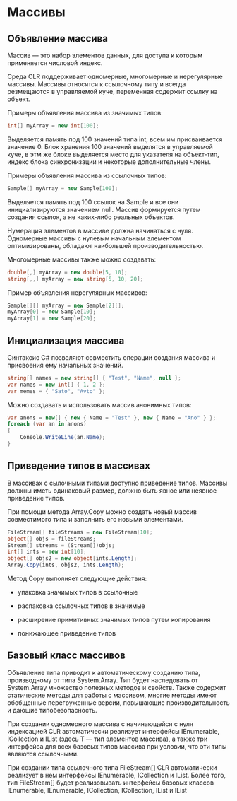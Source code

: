 # Массивы

## Объявление массива

Массив — это набор элементов данных, для доступа к которым применяется числовой индекс.

Среда CLR поддерживает одномерные, многомерные и нерегулярные массивы. Массивы относятся к ссылочному типу и всегда резмещаются в управляемой куче, переменная содержит ссылку на объект.

Примеры объявления массива из значимых типов:

```csharp
int[] myArray = new int[100];
```

Выделяется память под 100 значений типа int, всем им присваивается значение 0. Блок хранения 100 значений выделятся в управляемой куче, в этм же блоке выделяется место для указателя на объект-тип, индекс блока синхронизации и некоторые дополнительные члены.

Примеры объявления массива из ссылочных типов:

```csharp
Sample[] myArray = new Sample[100];
```

Выделяется память под 100 ссылок на Sample и все они инициализируются значением null. Массив формируется путем создания ссылок, а не каких-либо реальных объектов.

Нумерация элементов в массиве должна начинаться с нуля. Одномерные массивы с нулевым начальным элементом оптимизированы, обладают наибольшей производительностью.

Многомерные массивы также можно создавать:

```csharp
double[,] myArray = new double[5, 10];
string[,,] myArray = new string[5, 10, 20];
```

Пример объявления нерегулярных массивов:

```csharp
Sample[][] myArray = new Sample[2][];
myArray[0] = new Sample[10];
myArray[1] = new Sample[20];
```

## Инициализация массива

Синтаксис C# позволяют совместить операции создания массива и присвоения ему начальных значений.

```csharp
string[] names = new string[] { "Test", "Name", null };
var names = new int[] { 1, 2 };
var memes = { "Sato", "Avto" };
```

Можно создавать и использовать массив анонимных типов:

```csharp
var anons = new[] { new { Name = "Test" }, new { Name = "Ano" } };
foreach (var an in anons)
{
    Console.WriteLine(an.Name);
}
```

## Приведение типов в массивах

В массивах с сылочными типами доступно приведение типов. Массивы должны иметь одинаковый размер, должно быть явное или неявное приведение типов. 

При помощи метода Array.Copy можно создать новый массив совместимого типа и заполнить его новыми элементами.

```csharp
FileStream[] fileStreams = new FileStream[10];
object[] objs = fileStreams;
Stream[] streams = (Stream[])objs;
int[] ints = new int[10];
object[] objs2 = new object[ints.Length];
Array.Copy(ints, objs2, ints.Length);
```

Метод Copy выполняет следующие действия:

- упаковка значимых типов в ссылочные

- распаковка ссылочных типов в значимые

- расширение примитивных значимых типов путем копирования

- понижающее приведение типов

## Базовый класс массивов

Объявление типа приводит к автоматическому созданию типа, производному от типа System.Array. Тип будет наследовать от System.Array множество полезных методов и свойств. Также содержит статические методы для работы с массивом, многие методы имеют обобщенные перегруженные версии, повышающие производительность и дающие типобезопасность.

При создании одномерного массива с начинающейся с нуля индексацией CLR автоматически реализует интерфейсы IEnumerable<T>, ICollection<T> и IList<T> (здесь T — тип элементов массива), а также три интерфейса для всех базовых типов массива при условии, что эти типы являются ссылочными.

При создании типа ссылочного типа FileStream[] CLR автоматически реализует в нем интерфейсы IEnumerable<FileStream>, ICollection<FileStream> и IList<FileStream>. Более того, тип FileStream[] будет реализовывать интерфейсы базовых классов IEnumerable<Stream>, IEnumerable<Object>, ICollection<Stream>, ICollection<Object>, IList<Stream> и IList<Object>.

При создании типа значимого типа DateTime[] будет реализовывать только интерфейсы IEnumerable<DateTime>, ICollection<DateTime> и IList<DateTime>, другие интерфейсы не будут реализованы.

## Передача и возврат массивов

Передвая массив в качестве параметра в метод происходит передача ссылки и метод сможет изменить элементы массива.

Методы возвращают ссылку на массив. Метод может передавать как вновь созданный массив, так и внутренний массив. Метод Array.Copy позволяет передать из метода копию массива. Рекомендуется в случае отсутствия элементов возвращать массив с нулевым количеством элементов.

## Использование индексов и диапазонов

Для упрощения работы с последовательностями, можно использовать следущие типы и операции:

```csharp
System.Index предоставляет индекс в последовательности
System.Range предоставляет поддиапазон в последовательности
Операция конца (^) указывает, что индекс отсчитывается относительно конца диапазона
Операция диапазона ( ... ) устанавливает в своих операндах начало и конец диапазона.
```

> Индексы и диапазоны можно использовать с массивами, строками, Span<T> и ReadOnlySpan<T>.

Пример:

```csharp
string[] strs = { "1", "2", "3", "4", "5" };
for (var i = 1; i <= strs.Length; i++)
{
    Index ind = ^i; //обратный порядок
    Console.WriteLine(strs[ind]);
}
```

Примеры использования диапазонов и индексов:

```csharp
string[] strs = { "1", "2", "3", "4", "5" };
Index o1 = 0;
Index o2 = 2;
Range r = o1..o2;
foreach (var e in strs[r])
{
    Console.WriteLine(e);
}
Range r2 = ..;
Range r3 = 0..^0;
var elem = strs[^2];
```

## Внутренняя реализация массивов

В CLR поддерживаются массивы двух типов:

- одномерные массивы с нулевым начальным элементом;

- одномерные и многомерные массивы с неизвестным начальным индексом.

Доступ к элементам одномерного массива с нулевой нижней границей осуществляется немного быстрее, чем доступ к элементам многомерного массива или массива с ненулевой нижней границей.

Компилятор генерирует оптимизированный код при доступе к элементам одномерного массива с нулевым начальным элементом. Проверка индекса массива при этом выносится за цикл и оптимизируется.

## Необобщенные коллекции

Для работы с этими коллекциями требуется подключить пространство имен System.Collections.

Некоторые полезные классы из этого пространства имен System.Collections.

Класс     |  Описание, некоторые реализуемые интерфейсы
------|-----------
ArrayList |  Коллекция с динамически изменяемым размером, выдающая объекты в последовательном порядке       Интерфейсы - IList, ICollection, IEnumerable, ICloneable
BitArray  |  Управляет компактным массивом битовых значений, которые булевские (1 и 0)    Интерфейсы - ICollection, IEnumerable, ICloneable
Hashtable  | Коллекция пар "Ключ - значение", основанная на основе хеш-кода ключа    Интерфейсы - IDictionary, ICollection, IEnumerable, ICloneable
Queue      | Стандартная очередь объектов, работающая по принципу FIFO (первый вошел - первый вышел)   Интерфейсы - ICollection, IEnumerable, ICloneable
SortedList | Коллекция пар "ключ - значение", отсортированная по ключу и доступных по индексу    Интерфейсы - IDictionary, ICollection, IEnumerable, ICloneable
Stack      | Представляет собой стек из объектов по принципу LIFO (последний вошел - первый вышел), поддерживается функциональноть заталкивания и выталкивания, а также считывания Интерфейсы - ICollection, IEnumerable, ICloneable

Пример:

```csharp
var list = new ArrayList();
list.AddRange(new string[] { "1", "bool", "affff", "one" });
Console.WriteLine(list.Count);
list.Add("third");
list.Sort();
list.Reverse();
foreach (var v in list)
    Console.WriteLine(v);
```

## Необобщенные специальные коллекции System.Collection.Specialized

В .NET есть специальные коллекции:

Класс             |  Описание
---------|------------
HybridDictionary   | Реализует интерфейс IDictionary за счет применения ListDictionary, пока коллекция мала и переключается на Hashtable, когда коллекция вырастет
ListDictionary     | Удобен, когда необходимо управлять небольшим количеством элементов, которые могут изменяться со времнем
StringCollection   | Оптимальный способ для управления крупными коллекциями строковых данных

Применение необобщенных коллекций может привести к ряду проблем:

- код может быть с низкой производительностью, особенно на числовых данных. Причина - применение простого механизма упаковки/распаковки для простых типов.

- большинство классов не являются безопасными в отношении типов, т.к. они были созданы для работы с System.Object, и могут содержать рядом все что угодно. Из этого возникает необходимость создания специальных классов - надстроек над стандартной коллекцией.
